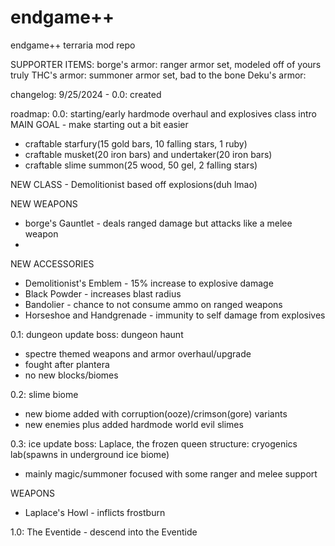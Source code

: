 # endgame++
endgame++ terraria mod repo

SUPPORTER ITEMS:
borge's armor: ranger armor set, modeled off of yours truly
THC's armor: summoner armor set, bad to the bone
Deku's armor: 


changelog:
9/25/2024 - 0.0: created

roadmap:
0.0: starting/early hardmode overhaul and explosives class intro
  MAIN GOAL - make starting out a bit easier
  * craftable starfury(15 gold bars, 10 falling stars, 1 ruby)
  * craftable musket(20 iron bars) and undertaker(20 iron bars)
  * craftable slime summon(25 wood, 50 gel, 2 falling stars)

  NEW CLASS - Demolitionist
  based off explosions(duh lmao)
  
  NEW WEAPONS
  * borge's Gauntlet - deals ranged damage but attacks like a melee weapon
  * 

  NEW ACCESSORIES
  * Demolitionist's Emblem - 15% increase to explosive damage
  * Black Powder - increases blast radius
  * Bandolier - chance to not consume ammo on ranged weapons
  * Horseshoe and Handgrenade - immunity to self damage from explosives

0.1: dungeon update
  boss: dungeon haunt
  * spectre themed weapons and armor overhaul/upgrade
  * fought after plantera
  * no new blocks/biomes

0.2: slime biome
  * new biome added with corruption(ooze)/crimson(gore) variants
  * new enemies plus added hardmode world evil slimes

0.3: ice update
  boss: Laplace, the frozen queen
  structure: cryogenics lab(spawns in underground ice biome)
  * mainly magic/summoner focused with some ranger and melee support

  WEAPONS
  * Laplace's Howl - inflicts frostburn

1.0: The Eventide - descend into the Eventide
